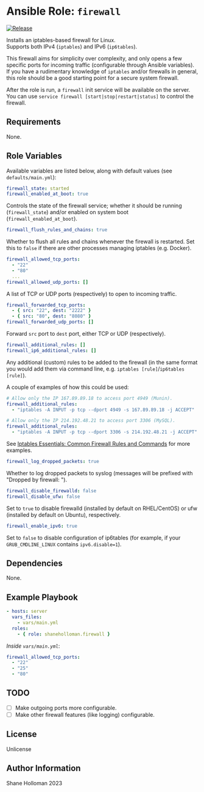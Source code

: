 # Ansible Role: `firewall`

[![Release](https://github.com/shaneholloman/ansible-role-firewall/actions/workflows/release.yml/badge.svg)](https://github.com/shaneholloman/ansible-role-firewall/actions/workflows/release.yml)

Installs an iptables-based firewall for Linux.  
Supports both IPv4 (`iptables`) and IPv6 (`ip6tables`).

This firewall aims for simplicity over complexity, and only opens a few specific ports for incoming traffic (configurable through Ansible variables). If you have a rudimentary knowledge of `iptables` and/or firewalls in general, this role should be a good starting point for a secure system firewall.

After the role is run, a `firewall` init service will be available on the server.  
You can use `service firewall [start|stop|restart|status]` to control the firewall.

## Requirements

None.

## Role Variables

Available variables are listed below, along with default values (see `defaults/main.yml`):

```yml
firewall_state: started
firewall_enabled_at_boot: true
```

Controls the state of the firewall service; whether it should be running (`firewall_state`) and/or enabled on system boot (`firewall_enabled_at_boot`).

```yml
firewall_flush_rules_and_chains: true
```

Whether to flush all rules and chains whenever the firewall is restarted. Set this to `false` if there are other processes managing iptables (e.g. Docker).

```yml
firewall_allowed_tcp_ports:
  - "22"
  - "80"
  ...
firewall_allowed_udp_ports: []
```

A list of TCP or UDP ports (respectively) to open to incoming traffic.

```yml
firewall_forwarded_tcp_ports:
  - { src: "22", dest: "2222" }
  - { src: "80", dest: "8080" }
firewall_forwarded_udp_ports: []
```

Forward `src` port to `dest` port, either TCP or UDP (respectively).

```yml
firewall_additional_rules: []
firewall_ip6_additional_rules: []
```

Any additional (custom) rules to be added to the firewall (in the same format you would add them via command line, e.g. `iptables [rule]`/`ip6tables [rule]`).

A couple of examples of how this could be used:

```yml
# Allow only the IP 167.89.89.18 to access port 4949 (Munin).
firewall_additional_rules:
  - "iptables -A INPUT -p tcp --dport 4949 -s 167.89.89.18 -j ACCEPT"
```

```yml
# Allow only the IP 214.192.48.21 to access port 3306 (MySQL).
firewall_additional_rules:
  - "iptables -A INPUT -p tcp --dport 3306 -s 214.192.48.21 -j ACCEPT"
```

See [Iptables Essentials: Common Firewall Rules and Commands](https://www.digitalocean.com/community/tutorials/iptables-essentials-common-firewall-rules-and-commands) for more examples.

```yml
firewall_log_dropped_packets: true
```

Whether to log dropped packets to syslog (messages will be prefixed with "Dropped by firewall: ").

```yml
firewall_disable_firewalld: false
firewall_disable_ufw: false
```

Set to `true` to disable firewalld (installed by default on RHEL/CentOS) or ufw (installed by default on Ubuntu), respectively.

```yml
firewall_enable_ipv6: true
```

Set to `false` to disable configuration of ip6tables (for example, if your `GRUB_CMDLINE_LINUX` contains `ipv6.disable=1`).

## Dependencies

None.

## Example Playbook

```yml
- hosts: server
  vars_files:
    - vars/main.yml
  roles:
    - { role: shaneholloman.firewall }
```

*Inside `vars/main.yml`*:

```yml
firewall_allowed_tcp_ports:
  - "22"
  - "25"
  - "80"
```

## TODO

  - [ ] Make outgoing ports more configurable.
  - [ ] Make other firewall features (like logging) configurable.

## License

Unlicense

## Author Information

Shane Holloman 2023
